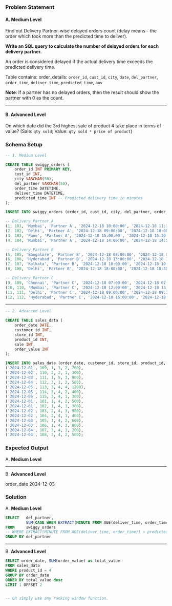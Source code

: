 ### Problem Statement

#### A. **Medium Level**

Find out Delivery Partner-wise delayed orders count (delay means - the order which took more than the predicted time to deliver).

**Write an SQL query to calculate the number of delayed orders for each delivery partner.**

An order is considered delayed if the actual delivery time exceeds the predicted delivery time.

Table contains: order_details: `order_id`, `cust_id`, `city`, `date`, `del_partner`, `order_time`, `deliver_time`, `predicted_time`, `aov`

**Note**: If a partner has no delayed orders, then the result should show the partner with 0 as the count.

---

#### B. **Advanced Level**

On which date did the 3rd highest sale of product 4 take place in terms of value?
(Sale: `qty sold`; Value: `qty sold * price of product`)

### Schema Setup

```sql
-- 1. Medium Level

CREATE TABLE swiggy_orders (
    order_id INT PRIMARY KEY,
    cust_id INT,
    city VARCHAR(50),
    del_partner VARCHAR(50),
    order_time DATETIME,
    deliver_time DATETIME,
    predicted_time INT -- Predicted delivery time in minutes
);

INSERT INTO swiggy_orders (order_id, cust_id, city, del_partner, order_time, deliver_time, predicted_time)VALUES

-- Delivery Partner A
(1, 101, 'Mumbai', 'Partner A', '2024-12-18 10:00:00', '2024-12-18 11:30:00', 60),
(2, 102, 'Delhi', 'Partner A', '2024-12-18 09:00:00', '2024-12-18 10:00:00', 45),
(3, 103, 'Pune', 'Partner A', '2024-12-18 15:00:00', '2024-12-18 15:30:00', 30),
(4, 104, 'Mumbai', 'Partner A', '2024-12-18 14:00:00', '2024-12-18 14:50:00', 45),

-- Delivery Partner B
(5, 105, 'Bangalore', 'Partner B', '2024-12-18 08:00:00', '2024-12-18 08:29:00', 30),
(6, 106, 'Hyderabad', 'Partner B', '2024-12-18 13:00:00', '2024-12-18 14:00:00', 70),
(7, 107, 'Kolkata', 'Partner B', '2024-12-18 10:00:00', '2024-12-18 10:40:00', 45),
(8, 108, 'Delhi', 'Partner B', '2024-12-18 18:00:00', '2024-12-18 18:30:00', 40),

-- Delivery Partner C
(9, 109, 'Chennai', 'Partner C', '2024-12-18 07:00:00', '2024-12-18 07:40:00', 30),
(10, 110, 'Mumbai', 'Partner C', '2024-12-18 12:00:00', '2024-12-18 13:00:00', 50),
(11, 111, 'Delhi', 'Partner C', '2024-12-18 09:00:00', '2024-12-18 09:35:00', 30),
(12, 112, 'Hyderabad', 'Partner C', '2024-12-18 16:00:00', '2024-12-18 16:45:00', 30);
```

---

```sql
-- 2. Advanced Level

CREATE TABLE sales_data (
    order_date DATE,
    customer_id INT,
    store_id INT,
    product_id INT,
    sale INT,
    order_value INT
);

INSERT INTO sales_data (order_date, customer_id, store_id, product_id, sale, order_value) VALUES
('2024-12-01', 109, 1, 3, 2, 700),
('2024-12-02', 110, 2, 2, 1, 300),
('2024-12-03', 111, 1, 5, 3, 900),
('2024-12-04', 112, 3, 1, 2, 500),
('2024-12-05', 113, 3, 4, 4, 1200), 
('2024-12-05', 114, 3, 4, 2, 400),
('2024-12-05', 115, 3, 4, 1, 300),
('2024-12-01', 101, 1, 4, 2, 500),
('2024-12-01', 102, 1, 4, 1, 300),
('2024-12-02', 103, 2, 4, 3, 900),
('2024-12-02', 104, 2, 4, 1, 400),
('2024-12-03', 105, 1, 4, 2, 600),
('2024-12-03', 106, 1, 4, 3, 800),
('2024-12-04', 107, 3, 4, 1, 200),
('2024-12-04', 108, 3, 4, 2, 500);
```

### Expected Output

A. **Medium Level**



---

B. **Advanced Level**

order_date
2024-12-03



### Solution

A. **Medium Level**

```sql
SELECT   del_partner, 
         SUM(CASE WHEN EXTRACT(MINUTE FROM AGE(deliver_time, order_time)) > predicted_time THEN 1 ELSE 0 END) as delayed_orders_count
FROM     swiggy_orders
-- WHERE EXTRACT(MINUTE FROM AGE(deliver_time, order_time)) > predicted_time
GROUP BY del_partner
```

---

B. **Advanced Level**

```sql
SELECT order_date, SUM(order_value) as total_value
FROM sales_data
WHERE product_id = 4
GROUP BY order_date
ORDER BY total_value desc
LIMIT 1 OFFSET 2


-- OR simply use any ranking window function.
```
